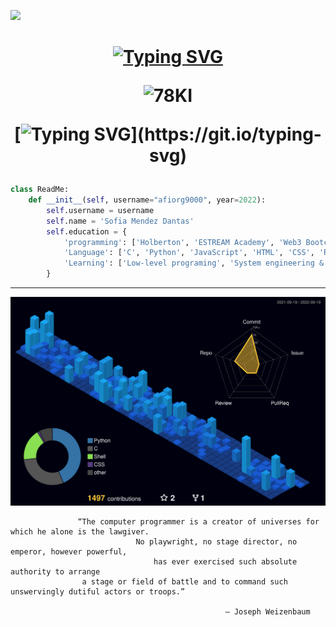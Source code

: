 ![](https://komarev.com/ghpvc/?username=afiorg9000&color=blueviolet)
<h1 align="center">
 <abc>
  
[![Typing SVG](https://readme-typing-svg.herokuapp.com?color=%231AB7F7&size=30&center=true&height=60&lines=Hey%2C+I'm+Sofia+Mendez!+)](https://git.io/typing-svg)
  
![78KI](https://user-images.githubusercontent.com/90820795/150628280-9016bb00-3d49-40ab-94d6-36d6793d5cb0.gif)

[![Typing SVG](https://readme-typing-svg.herokuapp.com?color=%231AB7F7&size=63&center=true&width=2500&height=137&lines=Thanks+for+dropping+by%2C+hope+you+find+some+of+my+work+interesting.)](https://git.io/typing-svg)
  
 </abc>
</h1>

```python
class ReadMe:
    def __init__(self, username="afiorg9000", year=2022):
        self.username = username
        self.name = 'Sofia Mendez Dantas'
        self.education = {
            'programming': ['Holberton', 'ESTREAM Academy', 'Web3 Bootcamp'],
            'Language': ['C', 'Python', 'JavaScript', 'HTML', 'CSS', 'Ruby', 'Shell', 'Puppet'],
            'Learning': ['Low-level programing', 'System engineering & DevOps', 'Higher-level programming', 'Machine Learning'],
        }
```
---
![](./profile-3d-contrib/profile-night-view.svg)

```
               “The computer programmer is a creator of universes for which he alone is the lawgiver. 
                            No playwright, no stage director, no emperor, however powerful,
                                has ever exercised such absolute authority to arrange 
                a stage or field of battle and to command such unswervingly dutiful actors or troops.”
                                                
                                                ― Joseph Weizenbaum
```

